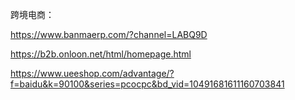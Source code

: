 跨境电商： 

https://www.banmaerp.com/?channel=LABQ9D

https://b2b.onloon.net/html/homepage.html

https://www.ueeshop.com/advantage/?f=baidu&k=90100&series=pcocpc&bd_vid=10491681611160703841


